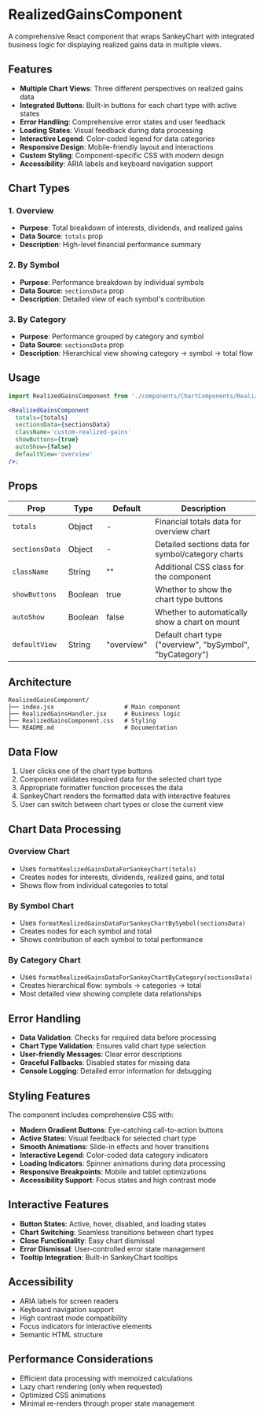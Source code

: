 # RealizedGainsComponent

A comprehensive React component that wraps SankeyChart with integrated business logic for displaying realized gains data in multiple views.

## Features

- **Multiple Chart Views**: Three different perspectives on realized gains data
- **Integrated Buttons**: Built-in buttons for each chart type with active states
- **Error Handling**: Comprehensive error states and user feedback
- **Loading States**: Visual feedback during data processing
- **Interactive Legend**: Color-coded legend for data categories
- **Responsive Design**: Mobile-friendly layout and interactions
- **Custom Styling**: Component-specific CSS with modern design
- **Accessibility**: ARIA labels and keyboard navigation support

## Chart Types

### 1. Overview

- **Purpose**: Total breakdown of interests, dividends, and realized gains
- **Data Source**: `totals` prop
- **Description**: High-level financial performance summary

### 2. By Symbol

- **Purpose**: Performance breakdown by individual symbols
- **Data Source**: `sectionsData` prop
- **Description**: Detailed view of each symbol's contribution

### 3. By Category

- **Purpose**: Performance grouped by category and symbol
- **Data Source**: `sectionsData` prop
- **Description**: Hierarchical view showing category → symbol → total flow

## Usage

```jsx
import RealizedGainsComponent from './components/ChartComponents/RealizedGainsComponent';

<RealizedGainsComponent
  totals={totals}
  sectionsData={sectionsData}
  className='custom-realized-gains'
  showButtons={true}
  autoShow={false}
  defaultView='overview'
/>;
```

## Props

| Prop           | Type    | Default    | Description                                               |
| -------------- | ------- | ---------- | --------------------------------------------------------- |
| `totals`       | Object  | -          | Financial totals data for overview chart                  |
| `sectionsData` | Object  | -          | Detailed sections data for symbol/category charts         |
| `className`    | String  | ""         | Additional CSS class for the component                    |
| `showButtons`  | Boolean | true       | Whether to show the chart type buttons                    |
| `autoShow`     | Boolean | false      | Whether to automatically show a chart on mount            |
| `defaultView`  | String  | "overview" | Default chart type ("overview", "bySymbol", "byCategory") |

## Architecture

```
RealizedGainsComponent/
├── index.jsx                    # Main component
├── RealizedGainsHandler.jsx     # Business logic
├── RealizedGainsComponent.css   # Styling
└── README.md                    # Documentation
```

## Data Flow

1. User clicks one of the chart type buttons
2. Component validates required data for the selected chart type
3. Appropriate formatter function processes the data
4. SankeyChart renders the formatted data with interactive features
5. User can switch between chart types or close the current view

## Chart Data Processing

### Overview Chart

- Uses `formatRealizedGainsDataForSankeyChart(totals)`
- Creates nodes for interests, dividends, realized gains, and total
- Shows flow from individual categories to total

### By Symbol Chart

- Uses `formatRealizedGainsDataForSankeyChartBySymbol(sectionsData)`
- Creates nodes for each symbol and total
- Shows contribution of each symbol to total performance

### By Category Chart

- Uses `formatRealizedGainsDataForSankeyChartByCategory(sectionsData)`
- Creates hierarchical flow: symbols → categories → total
- Most detailed view showing complete data relationships

## Error Handling

- **Data Validation**: Checks for required data before processing
- **Chart Type Validation**: Ensures valid chart type selection
- **User-friendly Messages**: Clear error descriptions
- **Graceful Fallbacks**: Disabled states for missing data
- **Console Logging**: Detailed error information for debugging

## Styling Features

The component includes comprehensive CSS with:

- **Modern Gradient Buttons**: Eye-catching call-to-action buttons
- **Active States**: Visual feedback for selected chart type
- **Smooth Animations**: Slide-in effects and hover transitions
- **Interactive Legend**: Color-coded data category indicators
- **Loading Indicators**: Spinner animations during data processing
- **Responsive Breakpoints**: Mobile and tablet optimizations
- **Accessibility Support**: Focus states and high contrast mode

## Interactive Features

- **Button States**: Active, hover, disabled, and loading states
- **Chart Switching**: Seamless transitions between chart types
- **Close Functionality**: Easy chart dismissal
- **Error Dismissal**: User-controlled error state management
- **Tooltip Integration**: Built-in SankeyChart tooltips

## Accessibility

- ARIA labels for screen readers
- Keyboard navigation support
- High contrast mode compatibility
- Focus indicators for interactive elements
- Semantic HTML structure

## Performance Considerations

- Efficient data processing with memoized calculations
- Lazy chart rendering (only when requested)
- Optimized CSS animations
- Minimal re-renders through proper state management

